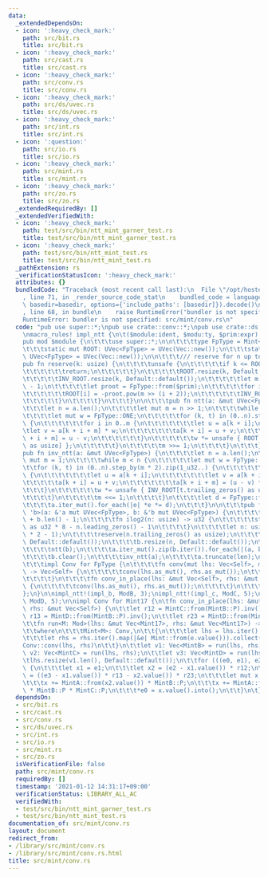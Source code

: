 ```yaml
---
data:
  _extendedDependsOn:
  - icon: ':heavy_check_mark:'
    path: src/bit.rs
    title: src/bit.rs
  - icon: ':heavy_check_mark:'
    path: src/cast.rs
    title: src/cast.rs
  - icon: ':heavy_check_mark:'
    path: src/conv.rs
    title: src/conv.rs
  - icon: ':heavy_check_mark:'
    path: src/ds/uvec.rs
    title: src/ds/uvec.rs
  - icon: ':heavy_check_mark:'
    path: src/int.rs
    title: src/int.rs
  - icon: ':question:'
    path: src/io.rs
    title: src/io.rs
  - icon: ':heavy_check_mark:'
    path: src/mint.rs
    title: src/mint.rs
  - icon: ':heavy_check_mark:'
    path: src/zo.rs
    title: src/zo.rs
  _extendedRequiredBy: []
  _extendedVerifiedWith:
  - icon: ':heavy_check_mark:'
    path: test/src/bin/ntt_mint_garner_test.rs
    title: test/src/bin/ntt_mint_garner_test.rs
  - icon: ':heavy_check_mark:'
    path: test/src/bin/ntt_mint_test.rs
    title: test/src/bin/ntt_mint_test.rs
  _pathExtension: rs
  _verificationStatusIcon: ':heavy_check_mark:'
  attributes: {}
  bundledCode: "Traceback (most recent call last):\n  File \"/opt/hostedtoolcache/Python/3.9.1/x64/lib/python3.9/site-packages/onlinejudge_verify/documentation/build.py\"\
    , line 71, in _render_source_code_stat\n    bundled_code = language.bundle(stat.path,\
    \ basedir=basedir, options={'include_paths': [basedir]}).decode()\n  File \"/opt/hostedtoolcache/Python/3.9.1/x64/lib/python3.9/site-packages/onlinejudge_verify/languages/user_defined.py\"\
    , line 68, in bundle\n    raise RuntimeError('bundler is not specified: {}'.format(path.as_posix()))\n\
    RuntimeError: bundler is not specified: src/mint/conv.rs\n"
  code: "pub use super::*;\npub use crate::conv::*;\npub use crate::ds::uvec::*;\n\
    \nmacro_rules! impl_ntt {\n\t($module:ident, $modu:ty, $prim:expr) => {\n\t\t\
    pub mod $module {\n\t\t\tuse super::*;\n\n\t\t\ttype FpType = Mint<$modu>;\n\n\
    \t\t\tstatic mut ROOT: UVec<FpType> = UVec(Vec::new());\n\t\t\tstatic mut INV_ROOT:\
    \ UVec<FpType> = UVec(Vec::new());\n\n\t\t\t/// reserve for n up to 2^k\n\t\t\t\
    pub fn reserve(k: usize) {\n\t\t\t\tunsafe {\n\t\t\t\t\tif k <= ROOT.len() {\n\
    \t\t\t\t\t\treturn;\n\t\t\t\t\t}\n\t\t\t\t\tROOT.resize(k, Default::default());\n\
    \t\t\t\t\tINV_ROOT.resize(k, Default::default());\n\t\t\t\t\tlet m = FpType::P\
    \ - 1;\n\t\t\t\t\tlet proot = FpType::from($prim);\n\t\t\t\t\tfor i in 0..k {\n\
    \t\t\t\t\t\tROOT[i] = -proot.pow(m >> (i + 2));\n\t\t\t\t\t\tINV_ROOT[i] = ROOT[i].inv();\n\
    \t\t\t\t\t}\n\t\t\t\t}\n\t\t\t}\n\n\t\t\tpub fn ntt(a: &mut UVec<FpType>) {\n\t\
    \t\t\tlet n = a.len();\n\t\t\t\tlet mut m = n >> 1;\n\t\t\t\twhile m != 0 {\n\t\
    \t\t\t\tlet mut w = FpType::ONE;\n\t\t\t\t\tfor (k, t) in (0..n).step_by(m * 2).zip(1_u32..)\
    \ {\n\t\t\t\t\t\tfor i in 0..m {\n\t\t\t\t\t\t\tlet u = a[k + i];\n\t\t\t\t\t\t\
    \tlet v = a[k + i + m] * w;\n\t\t\t\t\t\t\ta[k + i] = u + v;\n\t\t\t\t\t\t\ta[k\
    \ + i + m] = u - v;\n\t\t\t\t\t\t}\n\t\t\t\t\t\tw *= unsafe { ROOT[t.trailing_zeros()\
    \ as usize] };\n\t\t\t\t\t}\n\t\t\t\t\tm >>= 1;\n\t\t\t\t}\n\t\t\t}\n\n\t\t\t\
    pub fn inv_ntt(a: &mut UVec<FpType>) {\n\t\t\t\tlet n = a.len();\n\t\t\t\tlet\
    \ mut m = 1;\n\t\t\t\twhile m < n {\n\t\t\t\t\tlet mut w = FpType::ONE;\n\t\t\t\
    \t\tfor (k, t) in (0..n).step_by(m * 2).zip(1_u32..) {\n\t\t\t\t\t\tfor i in 0..m\
    \ {\n\t\t\t\t\t\t\tlet u = a[k + i];\n\t\t\t\t\t\t\tlet v = a[k + i + m];\n\t\t\
    \t\t\t\t\ta[k + i] = u + v;\n\t\t\t\t\t\t\ta[k + i + m] = (u - v) * w;\n\t\t\t\
    \t\t\t}\n\t\t\t\t\t\tw *= unsafe { INV_ROOT[t.trailing_zeros() as usize] };\n\t\
    \t\t\t\t}\n\t\t\t\t\tm <<= 1;\n\t\t\t\t}\n\t\t\t\tlet d = FpType::from(n).inv();\n\
    \t\t\t\ta.iter_mut().for_each(|e| *e *= d);\n\t\t\t}\n\n\t\t\tpub fn conv<'a,\
    \ 'b>(a: &'a mut UVec<FpType>, b: &'b mut UVec<FpType>) {\n\t\t\t\tlet len = a.len()\
    \ + b.len() - 1;\n\t\t\t\tfn ilog2(n: usize) -> u32 {\n\t\t\t\t\tstd::mem::size_of::<usize>()\
    \ as u32 * 8 - n.leading_zeros() - 1\n\t\t\t\t}\n\t\t\t\tlet n: usize = 1 << ilog2(len\
    \ * 2 - 1);\n\t\t\t\treserve(n.trailing_zeros() as usize);\n\t\t\t\ta.resize(n,\
    \ Default::default());\n\t\t\t\tb.resize(n, Default::default());\n\t\t\t\tntt(a);\n\
    \t\t\t\tntt(b);\n\t\t\t\ta.iter_mut().zip(b.iter()).for_each(|(a, b)| *a *= *b);\n\
    \t\t\t\tb.clear();\n\t\t\t\tinv_ntt(a);\n\t\t\t\ta.truncate(len);\n\t\t\t}\n\n\
    \t\t\timpl Conv for FpType {\n\t\t\t\tfn conv(mut lhs: Vec<Self>, mut rhs: Vec<Self>)\
    \ -> Vec<Self> {\n\t\t\t\t\tconv(lhs.as_mut(), rhs.as_mut());\n\t\t\t\t\tlhs\n\
    \t\t\t\t}\n\t\t\t\tfn conv_in_place(lhs: &mut Vec<Self>, rhs: &mut Vec<Self>)\
    \ {\n\t\t\t\t\tconv(lhs.as_mut(), rhs.as_mut());\n\t\t\t\t}\n\t\t\t}\n\t\t}\n\t\
    };\n}\n\nimpl_ntt!(impl_b, ModB, 3);\nimpl_ntt!(impl_c, ModC, 5);\nimpl_ntt!(impl_d,\
    \ ModD, 5);\n\nimpl Conv for Mint17 {\n\tfn conv_in_place(lhs: &mut Vec<Self>,\
    \ rhs: &mut Vec<Self>) {\n\t\tlet r12 = MintC::from(MintB::P).inv();\n\t\tlet\
    \ r13 = MintD::from(MintB::P).inv();\n\t\tlet r23 = MintD::from(MintC::P).inv();\n\
    \t\tfn run<M: Mod>(lhs: &mut Vec<Mint17>, rhs: &mut Vec<Mint17>) -> Vec<Mint<M>>\n\
    \t\twhere\n\t\t\tMint<M>: Conv,\n\t\t{\n\t\t\tlet lhs = lhs.iter().map(|&e| Mint::from(e.value())).collect();\n\
    \t\t\tlet rhs = rhs.iter().map(|&e| Mint::from(e.value())).collect();\n\t\t\t\
    Conv::conv(lhs, rhs)\n\t\t}\n\t\tlet v1: Vec<MintB> = run(lhs, rhs);\n\t\tlet\
    \ v2: Vec<MintC> = run(lhs, rhs);\n\t\tlet v3: Vec<MintD> = run(lhs, rhs);\n\t\
    \tlhs.resize(v1.len(), Default::default());\n\t\tfor (((e0, e1), e2), e3) in lhs.iter_mut().zip(v1).zip(v2).zip(v3)\
    \ {\n\t\t\tlet x1 = e1;\n\t\t\tlet x2 = (e2 - x1.value()) * r12;\n\t\t\tlet x3\
    \ = ((e3 - x1.value()) * r13 - x2.value()) * r23;\n\t\t\tlet mut x = MintA::from(x1.value());\n\
    \t\t\tx += MintA::from(x2.value()) * MintB::P;\n\t\t\tx += MintA::from(x3.value())\
    \ * MintB::P * MintC::P;\n\t\t\t*e0 = x.value().into();\n\t\t}\n\t}\n}\n"
  dependsOn:
  - src/bit.rs
  - src/cast.rs
  - src/conv.rs
  - src/ds/uvec.rs
  - src/int.rs
  - src/io.rs
  - src/mint.rs
  - src/zo.rs
  isVerificationFile: false
  path: src/mint/conv.rs
  requiredBy: []
  timestamp: '2021-01-12 14:31:17+09:00'
  verificationStatus: LIBRARY_ALL_AC
  verifiedWith:
  - test/src/bin/ntt_mint_garner_test.rs
  - test/src/bin/ntt_mint_test.rs
documentation_of: src/mint/conv.rs
layout: document
redirect_from:
- /library/src/mint/conv.rs
- /library/src/mint/conv.rs.html
title: src/mint/conv.rs
---
```

